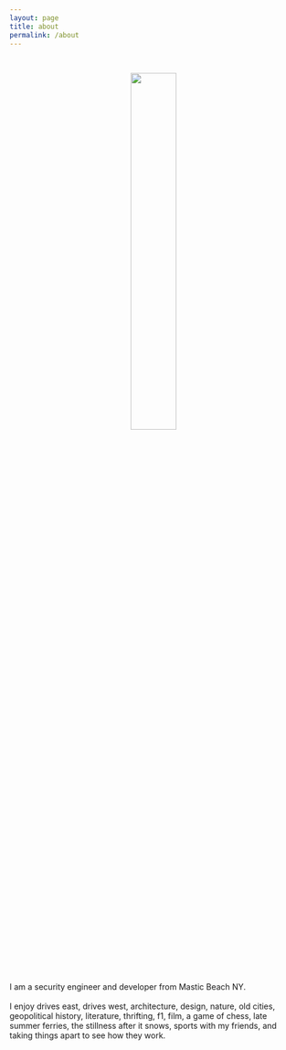 ```yaml
---
layout: page
title: about
permalink: /about
---
```


<center><img src="{{ site.github.url }}/assets/img/nm.png" width="40%" style="margin: 30px 0px"></center>
I am a security engineer and developer from Mastic Beach NY.
<br><br>
I enjoy drives east, drives west, architecture, design, nature, old cities, geopolitical history, literature, thrifting, f1, film, a game of chess, late summer ferries, the stillness after it snows, sports with my friends, and taking things apart to see how they work.
